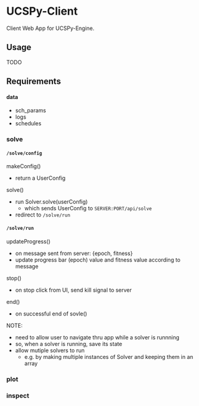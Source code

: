 # UCSPy-Client

Client Web App for UCSPy-Engine.

## Usage

TODO

## Requirements

#### data

- sch_params
- logs
- schedules

### solve

#### `/solve/config`

makeConfig()

- return a UserConfig

solve()

- run Solver.solve(userConfig)
  - which sends UserConfig to `SERVER:PORT/api/solve`
- redirect to `/solve/run`

#### `/solve/run`

updateProgress()

- on message sent from server: {epoch, fitness}
- update progress bar (epoch) value and fitness value according to message

stop()

- on stop click from UI, send kill signal to server

end()

- on successful end of sovle()

NOTE:

- need to allow user to navigate thru app while a solver is runnning
- so, when a solver is running, save its state
- allow mutiple solvers to run
  - e.g. by making multiple instances of Solver and keeping them in an array

### plot

### inspect
